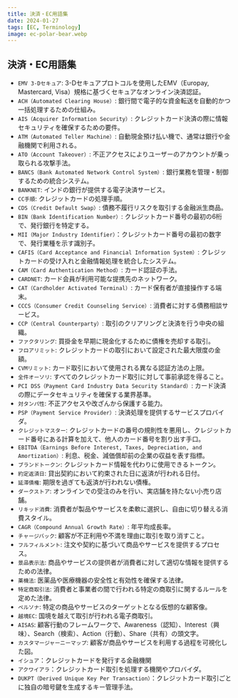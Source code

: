 ```yaml
---
title: 決済・EC用語集
date: 2024-01-27
tags: [EC, Terminology]
image: ec-polar-bear.webp
---
```



## 決済・EC用語集

* `EMV 3-Dセキュア`: 3-Dセキュアプロトコルを使用したEMV（Europay, Mastercard, Visa）規格に基づくセキュアなオンライン決済認証。
* `ACH（Automated Clearing House）`: 銀行間で電子的な資金転送を自動的かつ一括処理するための仕組み。
* `AIS（Acquirer Information Security）`: クレジットカード決済の際に情報セキュリティを確保するための要件。
* `ATM（Automated Teller Machine）`: 自動現金預け払い機で、通常は銀行や金融機関で利用される。
* `ATO（Account Takeover）`: 不正アクセスによりユーザーのアカウントが乗っ取られる攻撃手法。
* `BANCS（Bank Automated Network Control System）`: 銀行業務を管理・制御するための統合システム。
* `BANKNET`: インドの銀行が提供する電子決済サービス。
* `CC手順`: クレジットカードの処理手順。
* `CDS（Credit Default Swap）`: 債務不履行リスクを取引する金融派生商品。
* `BIN（Bank Identification Number）`: クレジットカード番号の最初の6桁で、発行銀行を特定する。
* `MII（Major Industry Identifier）`：クレジットカード番号の最初の数字で、発行業種を示す識別子。
* `CAFIS（Card Acceptance and Financial Information System）`: クレジットカードの受け入れと金融情報処理を統合したシステム。
* `CAM（Card Authentication Method）`: カード認証の手法。
* `CARDNET`: カード会員が利用可能な提携先のネットワーク。
* `CAT（Cardholder Activated Terminal）`: カード保有者が直接操作する端末。
* `CCCS（Consumer Credit Counseling Service）`: 消費者に対する債務相談サービス。
* `CCP（Central Counterparty）`: 取引のクリアリングと決済を行う中央の組織。
* `ファクタリング`: 買掛金を早期に現金化するために債権を売却する取引。
* `フロアリミット`: クレジットカードの取引において設定された最大限度の金額。
* `CVMリミット`: カード取引において使用される異なる認証方法の上限。
* `全件オーソリ`: すべてのクレジットカード取引に対して事前承認を得ること。
* `PCI DSS（Payment Card Industry Data Security Standard）`: カード決済の際にデータセキュリティを確保する業界基準。
* `対タンパ性`: 不正アクセスや改ざんから保護する能力。
* `PSP（Payment Service Provider）`: 決済処理を提供するサービスプロバイダ。
* `クレジットマスター`: クレジットカードの番号の規則性を悪用し、クレジットカード番号にある計算を加えて、他人のカード番号を割り出す手口。
* `EBITDA（Earnings Before Interest, Taxes, Depreciation, and Amortization）`: 利息、税金、減価償却前の企業の収益を表す指標。
* `ブランドトークン`: クレジットカード情報を代わりに使用できるトークン。
* `約定返済日`: 貸出契約において約束された日に返済が行われる日付。
* `延滞債権`: 期限を過ぎても返済が行われない債権。
* `ダークストア`: オンラインでの受注のみを行い、実店舗を持たない小売り店舗。
* `リキッド消費`: 消費者が製品やサービスを柔軟に選択し、自由に切り替える消費スタイル。
* `CAGR（Compound Annual Growth Rate）`: 年平均成長率。
* `チャージバック`: 顧客が不正利用や不満を理由に取引を取り消すこと。
* `フルフィルメント`: 注文や契約に基づいて商品やサービスを提供するプロセス。
* `景品表示法`: 商品やサービスの提供者が消費者に対して適切な情報を提供するための法律。
* `薬機法`: 医薬品や医療機器の安全性と有効性を確保する法律。
* `特定商取引法`: 消費者と事業者の間で行われる特定の商取引に関するルールを定めた法律。
* `ペルソナ`: 特定の商品やサービスのターゲットとなる仮想的な顧客像。
* `越境EC`: 国境を越えて取引が行われる電子商取引。
* `AISAS`: 顧客行動のフレームワークで、Awareness（認知）、Interest（興味）、Search（検索）、Action（行動）、Share（共有）の頭文字。
* `カスタマージャーニーマップ`: 顧客が商品やサービスを利用する過程を可視化した図。
* `イシュア`：クレジットカードを発行する金融機関
* `アクワイアラ`：クレジットカード取引を処理する機関やプロバイダ。
* `DUKPT（Derived Unique Key Per Transaction）`：クレジットカード取引ごとに独自の暗号鍵を生成するキー管理手法。
